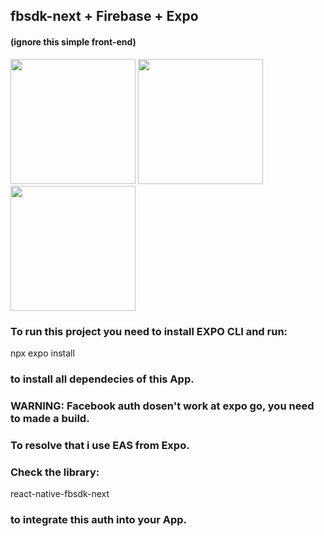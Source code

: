 ## fbsdk-next + Firebase + Expo
#### (ignore this simple front-end)

<image src="./assets/images/user-login.jpg" width="200" > <image src="./assets/images/user-authenticated.jpg" width="200" > <image src="./assets/images/user-logged.jpg" width="200" >

### To run this project you need to install EXPO CLI and run:

npx expo install 

### to install all dependecies of this App.

### WARNING: Facebook auth dosen't work at expo go, you need to made a build. 

### To resolve that i use EAS from Expo.

### Check the library: 
react-native-fbsdk-next 

### to integrate this auth into your App.
